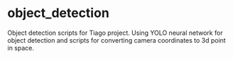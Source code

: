 # object_detection

Object detection scripts for Tiago project. Using YOLO neural network for object detection and scripts for converting camera coordinates to 3d point in space.
